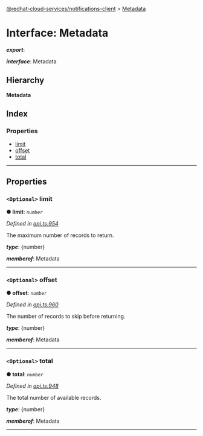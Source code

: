 [@redhat-cloud-services/notifications-client](../README.md) > [Metadata](../interfaces/metadata.md)

# Interface: Metadata

*__export__*: 

*__interface__*: Metadata

## Hierarchy

**Metadata**

## Index

### Properties

* [limit](metadata.md#limit)
* [offset](metadata.md#offset)
* [total](metadata.md#total)

---

## Properties

<a id="limit"></a>

### `<Optional>` limit

**● limit**: *`number`*

*Defined in [api.ts:954](https://github.com/karelhala/javascript-clients/blob/master/packages/hooks/api.ts#L954)*

The maximum number of records to return.

*__type__*: {number}

*__memberof__*: Metadata

___
<a id="offset"></a>

### `<Optional>` offset

**● offset**: *`number`*

*Defined in [api.ts:960](https://github.com/karelhala/javascript-clients/blob/master/packages/hooks/api.ts#L960)*

The number of records to skip before returning.

*__type__*: {number}

*__memberof__*: Metadata

___
<a id="total"></a>

### `<Optional>` total

**● total**: *`number`*

*Defined in [api.ts:948](https://github.com/karelhala/javascript-clients/blob/master/packages/hooks/api.ts#L948)*

The total number of available records.

*__type__*: {number}

*__memberof__*: Metadata

___

